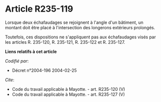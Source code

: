 # Article R235-119

Lorsque deux échafaudages se rejoignent à l'angle d'un bâtiment, un montant doit être placé à l'intersection des longerons
extérieurs prolongés. 

Toutefois, ces dispositions ne s'appliquent pas aux échafaudages visés par les articles R. 235-120, R. 235-121, R. 235-122 et
R. 235-127.

**Liens relatifs à cet article**

_Codifié par_:

  - Décret n°2004-196 2004-02-25

_Cite_:

  - Code du travail applicable à Mayotte. - art. R235-120 (V)
  - Code du travail applicable à Mayotte. - art. R235-127 (V)
